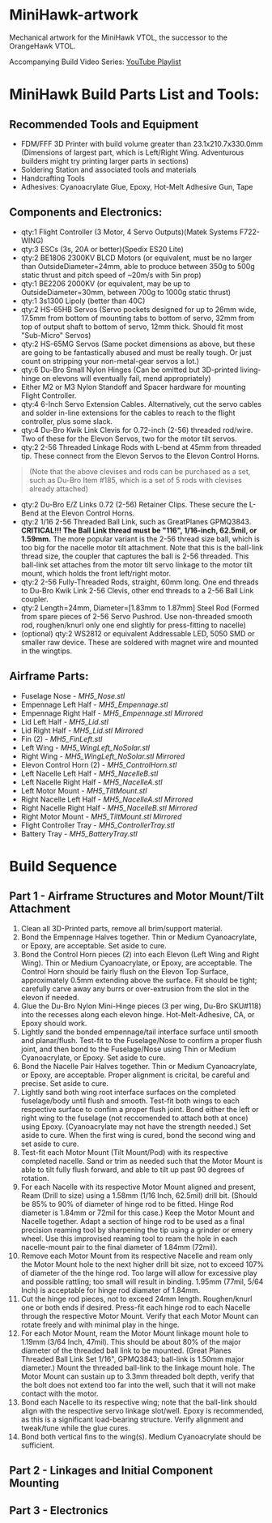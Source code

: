 # MiniHawk-artwork
Mechanical artwork for the MiniHawk VTOL, the successor to the OrangeHawk VTOL.

Accompanying Build Video Series: [YouTube Playlist](https://www.youtube.com/playlist?list=PLEMjH2uELUcYI_DS1zthgjE4Su79LeA_G)

# MiniHawk Build Parts List and Tools:
## Recommended Tools and Equipment
 - FDM/FFF 3D Printer with build volume greater than 23.1x210.7x330.0mm (Dimensions of largest part, which is Left/Right Wing. Adventurous builders might try printing larger parts in sections)
 - Soldering Station and associated tools and materials
 - Handcrafting Tools
 - Adhesives: Cyanoacrylate Glue, Epoxy, Hot-Melt Adhesive Gun, Tape
   
## Components and Electronics:
 - qty:1 Flight Controller (3 Motor, 4 Servo Outputs)(Matek Systems F722-WING)
 - qty:3 ESCs (3s, 20A or better)(Spedix ES20 Lite)
 - qty:2 BE1806 2300KV BLCD Motors (or equivalent, must be no larger than OutsideDiameter=24mm, able to produce between 350g to 500g static thrust and pitch speed of ~20m/s with 5in prop)
 - qty:1 BE2206 2000KV (or equivalent, may be up to OutsideDiameter=30mm, between 700g to 1000g static thrust)
 - qty:1 3s1300 Lipoly (better than 40C)
 - qty:2 HS-65HB Servos (Servo pockets designed for up to 26mm wide, 17.5mm from bottom of mounting tabs to bottom of servo, 32mm from top of output shaft to bottom of servo, 12mm thick. Should fit most "Sub-Micro" Servos)
 - qty:2 HS-65MG Servos (Same pocket dimensions as above, but these are going to be fantastically abused and must be really tough. Or just count on stripping your non-metal-gear servos a lot.)
 - qty:6 Du-Bro Small Nylon Hinges (Can be omitted but 3D-printed living-hinge on elevons will eventually fail, mend appropriately)
 - Either M2 or M3 Nylon Standoff and Spacer hardware for mounting Flight Controller.
 - qty:4 6-Inch Servo Extension Cables. Alternatively, cut the servo cables and solder in-line extensions for the cables to reach to the flight controller, plus some slack.
 - qty:4 Du-Bro Kwik Link Clevis for 0.72-inch (2-56) threaded rod/wire. Two of these for the Elevon Servos, two for the motor tilt servos.
 - qty:2 2-56 Threaded Linkage Rods with L-bend at 45mm from threaded tip. These connect from the Elevon Servos to the Elevon Control Horns. 
 > (Note that the above clevises and rods can be purchased as a set, such as Du-Bro Item #185, which is a set of 5 rods with clevises already attached)
 - qty:2 Du-Bro E/Z Links 0.72 (2-56) Retainer Clips. These secure the L-Bend at the Elevon Control Horns.
 - qty:2 1/16 2-56 Threaded Ball Link, such as GreatPlanes GPMQ3843. **CRITICAL!!! The Ball Link thread must be "116", 1/16-inch, 62.5mil, or 1.59mm.** The more popular variant is the 2-56 thread size ball, which is too big for the nacelle motor tilt attachment. Note that this is the ball-link thread size, the coupler that captures the ball is 2-56 threaded. This ball-link set attaches from the motor tilt servo linkage to the motor tilt mount, which holds the front left/right motor.
 - qty:2 2-56 Fully-Threaded Rods, straight, 60mm long. One end threads to Du-Bro Kwik Link 2-56 Clevis, other end threads to a 2-56 Ball Link coupler.
 - qty:2 Length=24mm, Diameter=[1.83mm to 1.87mm] Steel Rod (Formed from spare pieces of 2-56 Servo Pushrod. Use non-threaded smooth rod, roughen/knurl only one end slightly for press-fitting to nacelle)
 - (optional) qty:2 WS2812 or equivalent Addressable LED, 5050 SMD or smaller raw device. These are soldered with magnet wire and mounted in the wingtips.
   
 
## Airframe Parts:
 - Fuselage Nose - *MH5_Nose.stl*
 - Empennage Left Half - *MH5_Empennage.stl*
 - Empennage Right Half - *MH5_Empennage.stl Mirrored*
 - Lid Left Half - *MH5_Lid.stl*
 - Lid Right Half - *MH5_Lid.stl Mirrored*
 - Fin (2) - *MH5_FinLeft.stl*
 - Left Wing - *MH5_WingLeft_NoSolar.stl*
 - Right Wing - *MH5_WingLeft_NoSolar.stl Mirrored*
 - Elevon Control Horn (2) - *MH5_ControlHorn.stl*
 - Left Nacelle Left Half - *MH5_NacelleB.stl*
 - Left Nacelle Right Half - *MH5_NacelleA.stl*
 - Left Motor Mount - *MH5_TiltMount.stl*
 - Right Nacelle Left Half - *MH5_NacelleA.stl Mirrored*
 - Right Nacelle Right Half - *MH5_NacelleB.stl Mirrored*
 - Right Motor Mount  - *MH5_TiltMount.stl Mirrored*
 - Flight Controller Tray - *MH5_ControllerTray.stl*
 - Battery Tray - *MH5_BatteryTray.stl* 
 
# Build Sequence

## Part 1 - Airframe Structures and Motor Mount/Tilt Attachment
1. Clean all 3D-Printed parts, remove all brim/support material.
2. Bond the Empennage Halves together. Thin or Medium Cyanoacrylate, or Epoxy, are acceptable. Set aside to cure.
3. Bond the Control Horn pieces (2) into each Elevon (Left Wing and Right Wing). Thin or Medium Cyanoacrylate, or Epoxy, are acceptable. The Control Horn should be fairly flush on the Elevon Top Surface, approximately 0.5mm extending above the surface. Fit should be tight; carefully carve away any burrs or over-extrusion from the slot in the elevon if needed.
4. Glue the Du-Bro Nylon Mini-Hinge pieces (3 per wing, Du-Bro SKU#118) into the recesses along each elevon hinge. Hot-Melt-Adhesive, CA, or Epoxy should work.
3. Lightly sand the bonded empennage/tail interface surface until smooth and planar/flush. Test-fit to the Fuselage/Nose to confirm a proper flush joint, and then bond to the Fuselage/Nose using Thin or Medium Cyanoacrylate, or Epoxy. Set aside to cure.
4. Bond the Nacelle Pair Halves together. Thin or Medium Cyanoacrylate, or Epoxy, are acceptable. Proper alignment is cricital, be careful and precise. Set aside to cure.
5. Lightly sand both wing root interface surfaces on the completed fuselage/body until flush and smooth. Test-fit both wings to each respective surface to confim a proper flush joint. Bond either the left or right wing to the fuselage (not reccomended to attach both at once) using Epoxy. (Cyanoacrylate may not have the strength needed.) Set aside to cure. When the first wing is cured, bond the second wing and set aside to cure.
6. Test-fit each Motor Mount (Tilt Mount/Pod) with its respective completed nacelle. Sand or trim as needed such that the Motor Mount is able to tilt fully flush forward, and able to tilt up past 90 degrees of rotation.
7. For each Nacelle with its respective Motor Mount aligned and present, Ream (Drill to size) using a 1.58mm (1/16 Inch, 62.5mil) drill bit. (Should be 85% to 90% of diameter of hinge rod to be fitted. Hinge Rod diameter is 1.84mm or 72mil for this case.) Keep the Motor Mount and Nacelle together. Adapt a section of hinge rod to be used as a final precision reaming tool by sharpening the tip using a grinder or emery wheel. Use this improvised reaming tool to ream the hole in each nacelle-mount pair to the final diameter of 1.84mm (72mil).
8. Remove each Motor Mount from its respective Nacelle and ream only the Motor Mount hole to the next higher drill bit size, not to exceed 107% of diameter of the the hinge rod. Too large will allow for excessive play and possible rattling; too small will result in binding. 1.95mm (77mil, 5/64 Inch) is acceptable for hinge rod diamater of 1.84mm.
9. Cut the hinge rod pieces, not to exceed 24mm length. Roughen/knurl one or both ends if desired. Press-fit each hinge rod to each Nacelle through the respective Motor Mount. Verify that each Motor Mount can rotate freely and with minimal play in the hinge.
10. For each Motor Mount, ream the Motor Mount linkage mount hole to 1.19mm (3/64 Inch, 47mil). This should be about 80% of the major diameter of the threaded ball link to be mounted. (Great Planes Threaded Ball Link Set 1/16", GPMQ3843; ball-link is 1.50mm major diameter.) Mount the threaded ball-link to the linkage mount hole. The Motor Mount can sustain up to 3.3mm threaded bolt depth, verify that the bolt does not extend too far into the well, such that it will not make contact with the motor.
11. Bond each Nacelle to its respective wing; note that the ball-link should align with the respective servo linkage slot/well. Epoxy is recommended, as this is a significant load-bearing structure. Verify alignment and tweak/tune while the glue cures.
12. Bond both vertical fins to the wing(s). Medium Cyanoacrylate should be sufficient.

## Part 2 - Linkages and Initial Component Mounting

## Part 3 - Electronics







